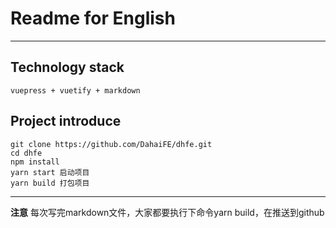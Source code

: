 # Readme for English

---

Technology stack
---
    vuepress + vuetify + markdown

Project introduce
---
    git clone https://github.com/DahaiFE/dhfe.git
    cd dhfe
    npm install
    yarn start 启动项目
    yarn build 打包项目
---

**注意**
每次写完markdown文件，大家都要执行下命令yarn build，在推送到github